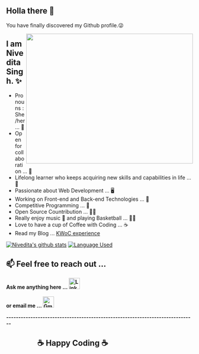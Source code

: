 Holla there 🖖 
---
You have finally discovered my Github profile.😜  

<img align="right" src="https://media.giphy.com/media/bMdZu3fG2ZEBO/giphy.gif" width="450" height="350"/>

I am Nivedita Singh. ✨ 
--- 
- Pronouns : She/her ... 👩   
- Open for collaboration ... 🌟 
- Lifelong learner who keeps acquiring new skills and capabilities in life ... 📝
- Passionate about Web Development ... 🖥  
- Working on Front-end and Back-end Technologies ... 🚧
- Competitive Programming ... 🎯
- Open Source Countribution ... 👩‍💻   
- Really enjoy music 🎼 and playing Basketball ... 🤾‍♀️ 
- Love to have a cup of Coffee with Coding ... ☕
- Read my Blog ... [KWoC experience](https://nivedita19390.medium.com/kwoc-kharagpur-winter-of-code-project-report-961b3b7be7a9)
  
 [![Nivedita's github stats](https://github-readme-stats.vercel.app/api?username=Nivedita967&show_icons=true)](https://github.com/Nivedita967/github-readme-stats)  [![Language Used](https://github-readme-stats.vercel.app/api/top-langs/?username=Nivedita967&layout=compact&langs_count=8&card_width=447)](https://github.com/Nivedita967/github-readme-stats)
 
<h2>📫 Feel free to reach out ... </h2>
<p>
<b>Ask me anything here ... <a href="https://www.linkedin.com/in/nivedita-singh-195b6818a/"><img src="https://img.shields.io/badge/-Nivedita_Singh-blue?style=flat-square&amp;logo=Linkedin&amp;logoColor=white&amp;link=https:https://www.linkedin.com/in/nivedita-singh-195b6818a/" alt="Linkedin Badge" height="30"></a>  
<br><br>
<b>or email me  ... <a href="mailto:nivedita19390@gmail.com"><img src="https://img.shields.io/badge/-nivedita19390@gmail.com-c14438?style=flat-square&amp;logo=Gmail&amp;logoColor=white&amp;link=mailto:nivedita19390@gmail.com" alt="Gmail Badge" height="30"></a></h2>
</p>
------------------------------------------------------------------------------
<h2>&ensp;&ensp;&ensp;&ensp;&ensp;&ensp;&ensp;&ensp;☕ Happy Coding ☕</h2>

